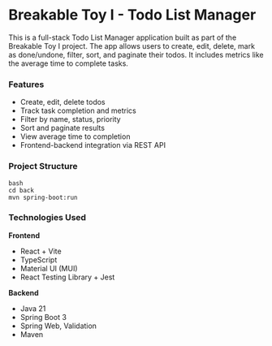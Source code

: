 # Breakable Toy I - Todo List Manager
This is a full-stack Todo List Manager application built as part of the Breakable Toy I project. The app allows users to create, edit, delete, mark as done/undone, filter, sort, and paginate their todos. It includes metrics like the average time to complete tasks.

### Features

- Create, edit, delete todos
- Track task completion and metrics
- Filter by name, status, priority
- Sort and paginate results
- View average time to completion
- Frontend-backend integration via REST API

### Project Structure
```
bash
cd back
mvn spring-boot:run
```


### Technologies Used

**Frontend**
- React + Vite
- TypeScript
- Material UI (MUI)
- React Testing Library + Jest

**Backend**
- Java 21
- Spring Boot 3
- Spring Web, Validation
- Maven